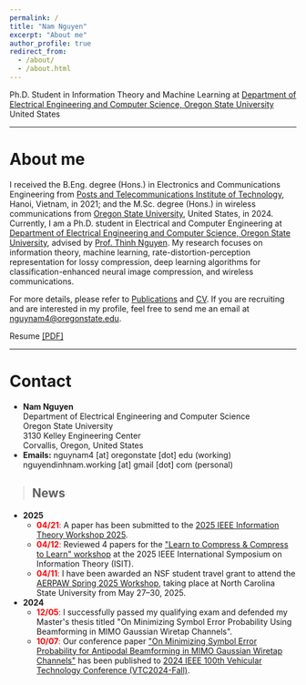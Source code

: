 ```yaml
---
permalink: /
title: "Nam Nguyen"
excerpt: "About me"
author_profile: true
redirect_from: 
  - /about/
  - /about.html
---
```


Ph.D. Student in Information Theory and Machine Learning at [Department of Electrical Engineering and Computer Science, Oregon State University](https://engineering.oregonstate.edu/EECS)\
United States

---
# About me

I received the B.Eng. degree (Hons.) in Electronics and Communications Engineering from [Posts and Telecommunications Institute of Technology](https://english.ptit.edu.vn/), Hanoi, Vietnam, in 2021; and the M.Sc. degree (Hons.) in wireless communications from [Oregon State University](https://oregonstate.edu/), United States, in 2024. Currently, I am a Ph.D. student in Electrical and Computer Engineering at [Department of Electrical Engineering and Computer Science, Oregon State University](https://engineering.oregonstate.edu/EECS), advised by [Prof. Thinh Nguyen](https://web.engr.oregonstate.edu/~thinhq). My research focuses on information theory, machine learning, rate-distortion-perception representation for lossy compression, deep learning algorithms for classification-enhanced neural image compression, and wireless communications. 

For more details, please refer to [Publications](https://namnguyenresearch.github.io/publications) and [CV](https://namnguyenresearch.github.io/cv). If you are recruiting and are interested in my profile, feel free to send me an email at [nguynam4@oregonstate.edu]().

Resume [[PDF]](https://namnguyenresearch.github.io//files/CV_NamNguyen.pdf)

---
# Contact

* **Nam Nguyen** \
Department of Electrical Engineering and Computer Science \
Oregon State University \
3130 Kelley Engineering Center \
Corvallis, Oregon, United States 
* **Emails:** nguynam4 [at] oregonstate [dot] edu (working) \
              nguyendinhnam.working [at] gmail [dot] com (personal)

> ## News
* **2025**
	* <span style='color: red'>**04/21**:</span> A paper has been submitted to the [2025 IEEE Information Theory Workshop 2025](https://www.ieee-itw2025.org/).  
	* <span style='color: red'>**04/12**:</span> Reviewed 4 papers for the ["Learn to Compress & Compress to Learn" workshop](https://learn-to-compress-workshop-isit.github.io/) at the 2025 IEEE International Symposium on Information Theory (ISIT). 	
	* <span style='color: red'>**04/11**:</span> I have been awarded an NSF student travel grant to attend the [AERPAW Spring 2025 Workshop](https://aerpaw.org), taking place at North Carolina State University from May 27–30, 2025. 
* **2024**
	* <span style='color: red'>**12/05**:</span> I successfully passed my qualifying exam and defended my Master's thesis titled "On Minimizing Symbol Error Probability Using Beamforming in MIMO Gaussian Wiretap Channels". 
	* <span style='color: red'>**10/07**:</span> Our conference paper ["On Minimizing Symbol Error Probability for Antipodal Beamforming in MIMO Gaussian Wiretap Channels"](https://ieeexplore-ieee-org.oregonstate.idm.oclc.org/document/10757455) has been published to [2024 IEEE 100th Vehicular Technology Conference (VTC2024-Fall)](https://events.vtsociety.org/vtc2024-fall/).
